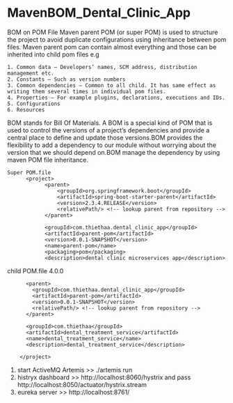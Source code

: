 # MavenBOM_Dental_Clinic_App
BOM on POM File
Maven parent POM (or super POM) is used to structure the project to avoid duplicate configurations using inheritance between pom files. 
    Maven parent pom can contain almost everything and those can be inherited into child pom files e.g

    1. Common data – Developers’ names, SCM address, distribution management etc.
    2. Constants – Such as version numbers
    3. Common dependencies – Common to all child. It has same effect as writing them several times in individual pom files.
    4. Properties – For example plugins, declarations, executions and IDs.
    5. Configurations
    6. Resources

BOM stands for Bill Of Materials. A BOM is a special kind of POM that is used to control the versions of a project’s dependencies and provide a central place to define and update those versions.BOM provides the flexibility to add a dependency to our module without worrying about the version that we should depend on.BOM manage the dependency by using maven POM file inheritance.
    
    
    Super POM.file    
          <project>
                <parent>
                    <groupId>org.springframework.boot</groupId>
                    <artifactId>spring-boot-starter-parent</artifactId>
                    <version>2.3.4.RELEASE</version>
                    <relativePath/> <!-- lookup parent from repository -->
                </parent>

                <groupId>com.thiethaa.dental_clinic_app</groupId>
                <artifactId>parent-pom</artifactId>
                <version>0.0.1-SNAPSHOT</version>
                <name>parent-pom</name>
                <packaging>pom</packaging>
                <description>dental clinic microservices app</description>

child POM.file
        <project xmlns="http://maven.apache.org/POM/4.0.0" xmlns:xsi="http://www.w3.org/2001/XMLSchema-instance"
             xsi:schemaLocation="http://maven.apache.org/POM/4.0.0 https://maven.apache.org/xsd/maven-4.0.0.xsd">
          <modelVersion>4.0.0</modelVersion>

          <parent>
            <groupId>com.thiethaa.dental_clinic_app</groupId>
            <artifactId>parent-pom</artifactId>
            <version>0.0.1-SNAPSHOT</version>
            <relativePath/> <!-- lookup parent from repository -->
          </parent>

          <groupId>com.thiethaa</groupId>
          <artifactId>dental_treatment_service</artifactId>
          <name>dental_treatment_service</name>
          <description>dental_treatment_service</description>

        </project>


1. start ActiveMQ Artemis >> ./artemis run
2. histryx dashboard >> http://localhost:8060/hystrix and pass http://localhost:8050/actuator/hystrix.stream
3. eureka server >> http://localhost:8761/
